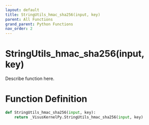 ```yaml
---
layout: default
title: StringUtils_hmac_sha256(input, key)
parent: All Functions
grand_parent: Python Functions
nav_order: 2
---
```


# StringUtils_hmac_sha256(input, key)

Describe function here.

# Function Definition

```python
def StringUtils_hmac_sha256(input, key):
    return _VisusKernelPy.StringUtils_hmac_sha256(input, key)
```